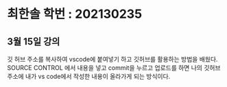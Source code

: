 # 최한솔 학번 : 202130235

## 3월 15일 강의
깃 허브 주소를 복사하여 vscode에 붙여넣기 하고 깃허브를 활용하는 방법을 배웠다.
SOURCE CONTROL 에서 내용을 넣고 commit을 누르고 업로드를 하면 나의 깃허브 주소에 내가 
vs code에서 작성한 내용이 올라가게 되는 방식이다.



